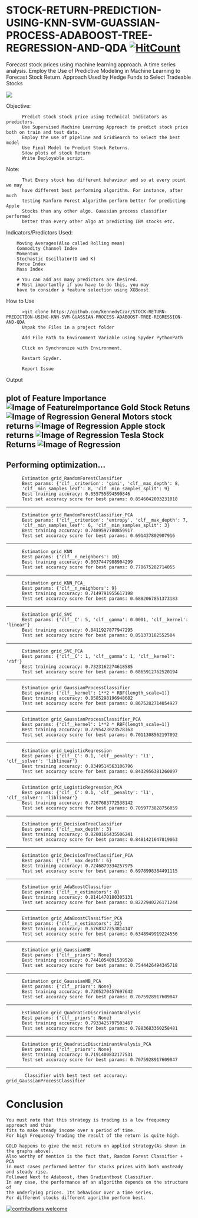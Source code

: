 # STOCK-RETURN-PREDICTION-USING-KNN-SVM-GUASSIAN-PROCESS-ADABOOST-TREE-REGRESSION-AND-QDA [![HitCount](http://hits.dwyl.io/kennedyCzar/https://github.com/kennedyCzar/STOCK-RETURN-PREDICTION-USING-KNN-SVM-GUASSIAN-PROCESS-ADABOOST-TREE-REGRESSION-AND-QDA.svg)](http://hits.dwyl.io/kennedyCzar/https://github.com/kennedyCzar/STOCK-RETURN-PREDICTION-USING-KNN-SVM-GUASSIAN-PROCESS-ADABOOST-TREE-REGRESSION-AND-QDA)
Forecast stock prices using machine learning approach. A time series analysis. Employ the Use of Predictive Modeling in Machine Learning to Forecast Stock Return. Approach Used by Hedge Funds to Select Tradeable Stocks

![](https://img.shields.io/badge/python-100%25-green.svg)

Objective:

          Predict stock stock price using Technical Indicators as predictors.
          Use Supervised Machine Learning Approach to predict stock price both on train and test data.
          Employ the use of pipeline and GridSearch to select the best model
          Use Final Model to Predict Stock Returns.
          SHow plots of stock Return
          Write Deployable script.


Note:
          
          That Every stock has different behaviour and so at every point we may
          have different best performing algorithm. For instance, after much 
          testing Ranform Forest Algorithm perform better for predicting Apple 
          Stocks than any other algo. Guassian process classifier performed 
          better than every other algo at predicting IBM stocks etc.


Indicators/Predictors Used:

        Moving Averages(Also called Rolling mean)
        Commodity Channel Index
        Momentum
        Stochastic Oscillator(D and K)
        Force Index
        Mass Index

        # You can add ass many predictors are desired.
        # Most importantly if you have to do this, you may
        have to consider a feature selection using XGBoost.
                  
How to Use

          >git clone https://github.com/kennedyCzar/STOCK-RETURN-PREDICTION-USING-KNN-SVM-GUASSIAN-PROCESS-ADABOOST-TREE-REGRESSION-AND-QDA
          Unpak the Files in a project folder
          
          Add File Path to Environment Variable using Spyder PythonPath
          
          Click on Synchronize with Environment.
          
          Restart Spyder.
          
          Report Issue
          

Output

plot of Feature Importance
![Image of FeatureImportance](https://github.com/kennedyCzar/STOCK-RETURN-PREDICTION-USING-KNN-SVM-GUASSIAN-PROCESS-ADABOOST-TREE-REGRESSION-AND-QDA/blob/master/_IMAGES/Feature_Importance.png)
Gold Stock Retuns
![Image of Regression](https://github.com/kennedyCzar/STOCK-RETURN-PREDICTION-USING-KNN-SVM-GUASSIAN-PROCESS-ADABOOST-TREE-REGRESSION-AND-QDA/blob/master/_IMAGES/StockGOLD_2018.png)
General Motors stock returns
![Image of Regression](https://github.com/kennedyCzar/STOCK-RETURN-PREDICTION-USING-KNN-SVM-GUASSIAN-PROCESS-ADABOOST-TREE-REGRESSION-AND-QDA/blob/master/_IMAGES/StockGM_2018.png)
Apple stock returns
![Image of Regression](https://github.com/kennedyCzar/STOCK-RETURN-PREDICTION-USING-KNN-SVM-GUASSIAN-PROCESS-ADABOOST-TREE-REGRESSION-AND-QDA/blob/master/_IMAGES/StockAAPL_2018.png)
Tesla Stock Returns
![Image of Regression](https://github.com/kennedyCzar/STOCK-RETURN-PREDICTION-USING-KNN-SVM-GUASSIAN-PROCESS-ADABOOST-TREE-REGRESSION-AND-QDA/blob/master/_IMAGES/StockTSLA_2018.png)
--------------------------------------------------------
Performing optimization...
----------------------------------------------------------

          Estimation grid_RandomForestClassifier
          Best params: {'clf__criterion': 'gini', 'clf__max_depth': 8, 
          'clf__min_samples_leaf': 8, 'clf__min_samples_split': 9}
          Best training accuracy: 0.855755894590846
          Test set accuracy score for best params: 0.8546042003231018
--------------------------------------------------------------

          Estimation grid_RandomForestClassifier_PCA
          Best params: {'clf__criterion': 'entropy', 'clf__max_depth': 7, 
          'clf__min_samples_leaf': 6, 'clf__min_samples_split': 3}
          Best training accuracy: 0.7489597780859917
          Test set accuracy score for best params: 0.691437802907916
--------------------------------------------------------------

          Estimation grid_KNN
          Best params: {'clf__n_neighbors': 10}
          Best training accuracy: 0.8037447988904299
          Test set accuracy score for best params: 0.778675282714055
--------------------------------------------------------------

          Estimation grid_KNN_PCA_
          Best params: {'clf__n_neighbors': 9}
          Best training accuracy: 0.7149791955617198
          Test set accuracy score for best params: 0.6882067851373183
--------------------------------------------------------------

          Estimation grid_SVC
          Best params: {'clf__C': 5, 'clf__gamma': 0.0001, 'clf__kernel': 'linear'}
          Best training accuracy: 0.8411927877947295
          Test set accuracy score for best params: 0.851373182552504
--------------------------------------------------------------

          Estimation grid_SVC_PCA
          Best params: {'clf__C': 1, 'clf__gamma': 1, 'clf__kernel': 'rbf'}
          Best training accuracy: 0.7323162274618585
          Test set accuracy score for best params: 0.6865912762520194
--------------------------------------------------------------

          Estimation grid_GaussianProcessClassifier
          Best params: {'clf__kernel': 1**2 * RBF(length_scale=1)}
          Best training accuracy: 0.8585298196948682
          Test set accuracy score for best params: 0.8675282714054927
--------------------------------------------------------------

          Estimation grid_GaussianProcessClassifier_PCA
          Best params: {'clf__kernel': 1**2 * RBF(length_scale=1)}
          Best training accuracy: 0.7295423023578363
          Test set accuracy score for best params: 0.7011308562197092
--------------------------------------------------------------

          Estimation grid_LogisticRegression
          Best params: {'clf__C': 0.1, 'clf__penalty': 'l1', 'clf__solver': 'liblinear'}
          Best training accuracy: 0.8349514563106796
          Test set accuracy score for best params: 0.8432956381260097
--------------------------------------------------------------

          Estimation grid_LogisticRegression_PCA
          Best params: {'clf__C': 0.1, 'clf__penalty': 'l1', 'clf__solver': 'liblinear'}
          Best training accuracy: 0.7267683772538142
          Test set accuracy score for best params: 0.7059773828756059
--------------------------------------------------------------

          Estimation grid_DecisionTreeClassifier
          Best params: {'clf__max_depth': 3}
          Best training accuracy: 0.8280166435506241
          Test set accuracy score for best params: 0.8481421647819063
--------------------------------------------------------------

          Estimation grid_DecisionTreeClassifier_PCA
          Best params: {'clf__max_depth': 6}
          Best training accuracy: 0.7246879334257975
          Test set accuracy score for best params: 0.6978998384491115
--------------------------------------------------------------

          Estimation grid_AdaBoostClassifier
          Best params: {'clf__n_estimators': 8}
          Best training accuracy: 0.8141470180305131
          Test set accuracy score for best params: 0.8222940226171244
--------------------------------------------------------------

          Estimation grid_AdaBoostClassifier_PCA
          Best params: {'clf__n_estimators': 22}
          Best training accuracy: 0.6768377253814147
          Test set accuracy score for best params: 0.6348949919224556
--------------------------------------------------------------

          Estimation grid_GaussianNB
          Best params: {'clf__priors': None}
          Best training accuracy: 0.7441054091539528
          Test set accuracy score for best params: 0.7544426494345718
--------------------------------------------------------------

          Estimation grid_GaussianNB_PCA
          Best params: {'clf__priors': None}
          Best training accuracy: 0.7205270457697642
          Test set accuracy score for best params: 0.7075928917609047
--------------------------------------------------------------

          Estimation grid_QuadraticDiscriminantAnalysis
          Best params: {'clf__priors': None}
          Best training accuracy: 0.7933425797503467
          Test set accuracy score for best params: 0.7883683360258481
--------------------------------------------------------------

          Estimation grid_QuadraticDiscriminantAnalysis_PCA
          Best params: {'clf__priors': None}
          Best training accuracy: 0.7191400832177531
          Test set accuracy score for best params: 0.7075928917609047
--------------------------------------------------------------

           Classifier with best test set accuracy: grid_GaussianProcessClassifier

# Conclusion

```
You must note that this strategy is trading is a low frequency approach and this 
fits to make steady income over a period of time.
For high Frequency Trading the result of the return is quite high.

GOLD happens to give the most return on applied strategy(As shown in
the graphs above).
Also worthy of mention is the fact that, Random Forest Classifier + PCA 
in most cases performed better for stocks prices with both unsteady and steady rise. 
Followed Next to Adaboost, then Gradientbost Classifier.
In any case, the performance of an algorithm depends on the structure of 
the underlying prices. Its behaviour over a time series.
For different stocks different agorithm perform best.
```

[![contributions welcome](https://img.shields.io/badge/contributions-welcome-brightgreen.svg?style=flat)](https://github.com/kennedyCzar/STOCK-RETURN-PREDICTION-USING-KNN-SVM-GUASSIAN-PROCESS-ADABOOST-TREE-REGRESSION-AND-QDA/issues)
